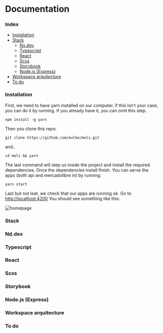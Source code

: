 # Documentation

### Index

 - [Installation](#installation)
 - [Stack](#stack)
	 -  [Nx.dev](#nx.dev)
	 -  [Typescript](#typescript)
	 -  [React](#react)
	 -  [Scss](#scss)
	 -  [Storybook](#storybook)
	 -  [Node.js (Express)](#node.js-(express))
 - [Workspace arquitecture](#workspace-arquitecture)
 - [To do](#to-do)

### Installation

First, we need to have yarn installed on our computer. if this isn't your case, you can do it by running. If you already have it, you can omit this step.

    npm install -g yarn

Then you clone this repo:

    git clone https://github.com/eulke/meli.git
 
 and..
 

    cd meli && yarn

The last command will step us inside the project and install the required dependencies. Once the dependencies install finish. You can serve the apps (both api and mercadolibre in) by running:

    yarn start
  
  Last but not leat, we check that our apps are running ok. Go to [http://localhost:4200](http://localhost:4200)
  You should see something like this:

![homepage](https://i.imgur.com/UTKYcXF.png)

### Stack
### Nd.dex
### Typescript
### React
### Scss
### Storybook
### Node.js (Express)
### Workspace arquitecture
### To do
